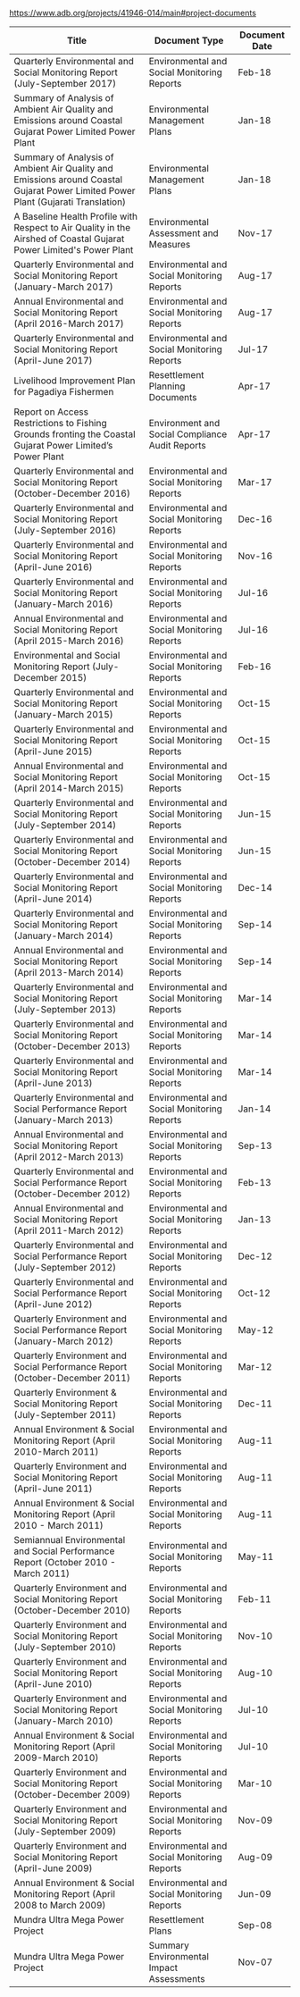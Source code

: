 https://www.adb.org/projects/41946-014/main#project-documents


|	Title	|	Document Type	|	Document Date	|
|	---	|	--- |	--- |
|	 Quarterly Environmental and Social Monitoring Report (July-September 2017)	|	Environmental and Social Monitoring Reports	|	Feb-18	|
|	 Summary of Analysis of Ambient Air Quality and Emissions around Coastal Gujarat Power Limited Power Plant	|	Environmental Management Plans	|	Jan-18	|
|	 Summary of Analysis of Ambient Air Quality and Emissions around Coastal Gujarat Power Limited Power Plant (Gujarati Translation)	|	Environmental Management Plans	|	Jan-18	|
|	 A Baseline Health Profile with Respect to Air Quality in the Airshed of Coastal Gujarat Power Limited's Power Plant	|	Environmental Assessment and Measures	|	Nov-17	|
|	 Quarterly Environmental and Social Monitoring Report (January-March 2017)	|	Environmental and Social Monitoring Reports	|	Aug-17	|
|	 Annual Environmental and Social Monitoring Report (April 2016-March 2017)	|	Environmental and Social Monitoring Reports	|	Aug-17	|
|	 Quarterly Environmental and Social Monitoring Report (April-June 2017)	|	Environmental and Social Monitoring Reports	|	Jul-17	|
|	 Livelihood Improvement Plan for Pagadiya Fishermen	|	Resettlement Planning Documents	|	Apr-17	|
|	 Report on Access Restrictions to Fishing Grounds fronting the Coastal Gujarat Power Limited’s Power Plant	|	Environment and Social Compliance Audit Reports	|	Apr-17	|
|	 Quarterly Environmental and Social Monitoring Report (October-December 2016)	|	Environmental and Social Monitoring Reports	|	Mar-17	|
|	 Quarterly Environmental and Social Monitoring Report (July-September 2016)	|	Environmental and Social Monitoring Reports	|	Dec-16	|
|	 Quarterly Environmental and Social Monitoring Report (April-June 2016)	|	Environmental and Social Monitoring Reports	|	Nov-16	|
|	 Quarterly Environmental and Social Monitoring Report (January-March 2016)	|	Environmental and Social Monitoring Reports	|	Jul-16	|
|	 Annual Environmental and Social Monitoring Report (April 2015-March 2016)	|	Environmental and Social Monitoring Reports	|	Jul-16	|
|	 Environmental and Social Monitoring Report (July-December 2015)	|	Environmental and Social Monitoring Reports	|	Feb-16	|
|	 Quarterly Environmental and Social Monitoring Report (January-March 2015)	|	Environmental and Social Monitoring Reports	|	Oct-15	|
|	 Quarterly Environmental and Social Monitoring Report (April-June 2015)	|	Environmental and Social Monitoring Reports	|	Oct-15	|
|	 Annual Environmental and Social Monitoring Report (April 2014-March 2015)	|	Environmental and Social Monitoring Reports	|	Oct-15	|
|	 Quarterly Environmental and Social Monitoring Report (July-September 2014)	|	Environmental and Social Monitoring Reports	|	Jun-15	|
|	 Quarterly Environmental and Social Monitoring Report (October-December 2014)	|	Environmental and Social Monitoring Reports	|	Jun-15	|
|	 Quarterly Environmental and Social Monitoring Report (April-June 2014)	|	Environmental and Social Monitoring Reports	|	Dec-14	|
|	 Quarterly Environmental and Social Monitoring Report (January-March 2014)	|	Environmental and Social Monitoring Reports	|	Sep-14	|
|	 Annual Environmental and Social Monitoring Report (April 2013-March 2014)	|	Environmental and Social Monitoring Reports	|	Sep-14	|
|	 Quarterly Environmental and Social Monitoring Report (July-September 2013)	|	Environmental and Social Monitoring Reports	|	Mar-14	|
|	 Quarterly Environmental and Social Monitoring Report (October-December 2013)	|	Environmental and Social Monitoring Reports	|	Mar-14	|
|	 Quarterly Environmental and Social Monitoring Report (April-June 2013)	|	Environmental and Social Monitoring Reports	|	Mar-14	|
|	 Quarterly Environmental and Social Performance Report (January-March 2013)	|	Environmental and Social Monitoring Reports	|	Jan-14	|
|	 Annual Environmental and Social Monitoring Report (April 2012-March 2013)	|	Environmental and Social Monitoring Reports	|	Sep-13	|
|	 Quarterly Environmental and Social Performance Report (October-December 2012)	|	Environmental and Social Monitoring Reports	|	Feb-13	|
|	 Annual Environmental and Social Monitoring Report (April 2011-March 2012)	|	Environmental and Social Monitoring Reports	|	Jan-13	|
|	 Quarterly Environmental and Social Performance Report (July-September 2012)	|	Environmental and Social Monitoring Reports	|	Dec-12	|
|	 Quarterly Environmental and Social Performance Report (April-June 2012)	|	Environmental and Social Monitoring Reports	|	Oct-12	|
|	 Quarterly Environment and Social Performance Report (January-March 2012)	|	Environmental and Social Monitoring Reports	|	May-12	|
|	 Quarterly Environment and Social Performance Report (October-December 2011)	|	Environmental and Social Monitoring Reports	|	Mar-12	|
|	 Quarterly Environment & Social Monitoring Report (July-September 2011)	|	Environmental and Social Monitoring Reports	|	Dec-11	|
|	 Annual Environment & Social Monitoring Report (April 2010-March 2011)	|	Environmental and Social Monitoring Reports	|	Aug-11	|
|	 Quarterly Environment and Social Monitoring Report (April-June 2011)	|	Environmental and Social Monitoring Reports	|	Aug-11	|
|	 Annual Environment & Social Monitoring Report (April 2010 - March 2011)	|	Environmental and Social Monitoring Reports	|	Aug-11	|
|	 Semiannual Environmental and Social Performance Report (October 2010 - March 2011)	|	Environmental and Social Monitoring Reports	|	May-11	|
|	 Quarterly Environment and Social Monitoring Report (October-December 2010)	|	Environmental and Social Monitoring Reports	|	Feb-11	|
|	 Quarterly Environment and Social Monitoring Report (July-September 2010)	|	Environmental and Social Monitoring Reports	|	Nov-10	|
|	 Quarterly Environment and Social Monitoring Report (April-June 2010)	|	Environmental and Social Monitoring Reports	|	Aug-10	|
|	 Quarterly Environment and Social Monitoring Report (January-March 2010)	|	Environmental and Social Monitoring Reports	|	Jul-10	|
|	 Annual Environment & Social Monitoring Report (April 2009-March 2010)	|	Environmental and Social Monitoring Reports	|	Jul-10	|
|	 Quarterly Environment and Social Monitoring Report (October-December 2009)	|	Environmental and Social Monitoring Reports	|	Mar-10	|
|	 Quarterly Environment and Social Monitoring Report (July-September 2009)	|	Environmental and Social Monitoring Reports	|	Nov-09	|
|	 Quarterly Environment and Social Monitoring Report (April-June 2009)	|	Environmental and Social Monitoring Reports	|	Aug-09	|
|	 Annual Environment & Social Monitoring Report (April 2008 to March 2009)	|	Environmental and Social Monitoring Reports	|	Jun-09	|
|	Mundra Ultra Mega Power Project	|	Resettlement Plans	|	Sep-08	|
|	Mundra Ultra Mega Power Project	|	Summary Environmental Impact Assessments	|	Nov-07	|


<!--

* [Mundra Ultra Mega Power Project](https://compliance.adb.org/dir0035p.nsf/alldocs/RDIA-9CQ3SS?OpenDocument)

-->
